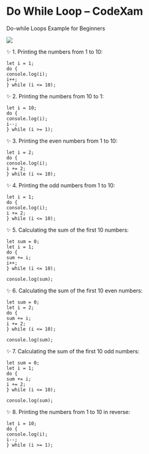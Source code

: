 # Do While Loop – CodeXam
Do-while Loops Example for Beginners

![](https://media.giphy.com/media/YPPYw0fapmKrho89SX/giphy.gif)

✨ 1. Printing the numbers from 1 to 10:

```
let i = 1;
do {
console.log(i);
i++;
} while (i <= 10);
```


✨ 2. Printing the numbers from 10 to 1:

```
let i = 10;
do {
console.log(i);
i--;
} while (i >= 1);
```


✨ 3. Printing the even numbers from 1 to 10:

```
let i = 2;
do {
console.log(i);
i += 2;
} while (i <= 10);
```


✨ 4. Printing the odd numbers from 1 to 10:

```
let i = 1;
do {
console.log(i);
i += 2;
} while (i <= 10);
```


✨ 5. Calculating the sum of the first 10 numbers:

```
let sum = 0;
let i = 1;
do {
sum += i;
i++;
} while (i <= 10);
 
console.log(sum);
```


✨ 6. Calculating the sum of the first 10 even numbers:

```
let sum = 0;
let i = 2;
do {
sum += i;
i += 2;
} while (i <= 10);
 
console.log(sum);
```


✨ 7. Calculating the sum of the first 10 odd numbers:

```
let sum = 0;
let i = 1;
do {
sum += i;
i += 2;
} while (i <= 10);
 
console.log(sum);
```


✨ 8. Printing the numbers from 1 to 10 in reverse:

```
let i = 10;
do {
console.log(i);
i--;
} while (i >= 1);
```
